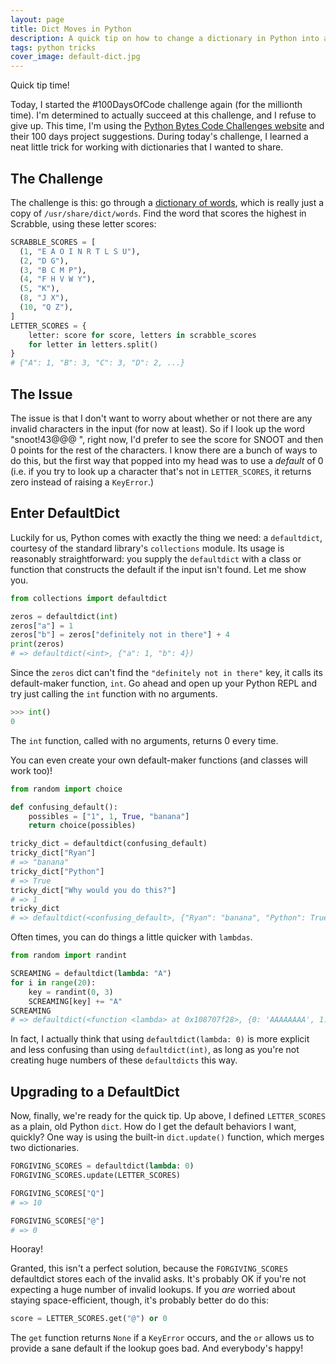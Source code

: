 ```yaml
---
layout: page
title: Dict Moves in Python
description: A quick tip on how to change a dictionary in Python into a defaultdict in a slick way.
tags: python tricks
cover_image: default-dict.jpg
---
```



Quick tip time!

Today, I started the #100DaysOfCode challenge again (for the millionth time).  I'm determined to actually succeed at this challenge, and I refuse to give up.  This time, I'm using the [Python Bytes Code Challenges website](https://codechalleng.es/) and their 100 days project suggestions.  During today's challenge, I learned a neat little trick for working with dictionaries that I wanted to share.

## The Challenge

The challenge is this: go through a [dictionary of words](https://raw.githubusercontent.com/rpalo/100DaysOfCode/master/001/dictionary.txt), which is really just a copy of `/usr/share/dict/words`.  Find the word that scores the highest in Scrabble, using these letter scores:

```python
SCRABBLE_SCORES = [
  (1, "E A O I N R T L S U"),
  (2, "D G"),
  (3, "B C M P"),
  (4, "F H V W Y"), 
  (5, "K"), 
  (8, "J X"), 
  (10, "Q Z"),
]
LETTER_SCORES = {
    letter: score for score, letters in scrabble_scores
    for letter in letters.split()
}
# {"A": 1, "B": 3, "C": 3, "D": 2, ...}
```

## The Issue

The issue is that I don't want to worry about whether or not there are any invalid characters in the input (for now at least).  So if I look up the word "snoot!43@@@ ", right now, I'd prefer to see the score for SNOOT and then 0 points for the rest of the characters.  I know there are a bunch of ways to do this, but the first way that popped into my head was to use a *default* of 0 (i.e. if you try to look up a character that's not in `LETTER_SCORES`, it returns zero instead of raising a `KeyError`.)

## Enter DefaultDict

Luckily for us, Python comes with exactly the thing we need: a `defaultdict`, courtesy of the standard library's `collections` module.  Its usage is reasonably straightforward: you supply the `defaultdict` with a class or function that constructs the default if the input isn't found.  Let me show you.

```python
from collections import defaultdict

zeros = defaultdict(int)
zeros["a"] = 1
zeros["b"] = zeros["definitely not in there"] + 4
print(zeros)
# => defaultdict(<int>, {"a": 1, "b": 4})
```

Since the `zeros` dict can't find the `"definitely not in there"` key, it calls its default-maker function, `int`.  Go ahead and open up your Python REPL and try just calling the `int` function with no arguments.

```python
>>> int()
0
```

The `int` function, called with no arguments, returns 0 every time.

You can even create your own default-maker functions (and classes will work too)!

```python
from random import choice

def confusing_default():
    possibles = ["1", 1, True, "banana"]
    return choice(possibles)

tricky_dict = defaultdict(confusing_default)
tricky_dict["Ryan"]
# => "banana"
tricky_dict["Python"]
# => True
tricky_dict["Why would you do this?"]
# => 1
tricky_dict
# => defaultdict(<confusing_default>, {"Ryan": "banana", "Python": True, "Why would you do this?": 1})
```

Often times, you can do things a little quicker with `lambdas`.

```python
from random import randint

SCREAMING = defaultdict(lambda: "A")
for i in range(20):
    key = randint(0, 3)
    SCREAMING[key] += "A"
SCREAMING
# => defaultdict(<function <lambda> at 0x108707f28>, {0: 'AAAAAAAA', 1: 'AAAAAAA', 3: 'AAAAA', 2: 'AAAA'})
```

In fact, I actually think that using `defaultdict(lambda: 0)` is more explicit and less confusing than using `defaultdict(int)`, as long as you're not creating huge numbers of these `defaultdicts` this way.

## Upgrading to a DefaultDict

Now, finally, we're ready for the quick tip.  Up above, I defined `LETTER_SCORES` as a plain, old Python `dict`.  How do I get the default behaviors I want, quickly?  One way is using the built-in `dict.update()` function, which merges two dictionaries.

```python
FORGIVING_SCORES = defaultdict(lambda: 0)
FORGIVING_SCORES.update(LETTER_SCORES)

FORGIVING_SCORES["Q"]
# => 10

FORGIVING_SCORES["@"]
# => 0
```

Hooray!

Granted, this isn't a perfect solution, because the `FORGIVING_SCORES` defaultdict stores each of the invalid asks.  It's probably OK if you're not expecting a huge number of invalid lookups.  If you *are* worried about staying space-efficient, though, it's probably better do do this:

```python
score = LETTER_SCORES.get("@") or 0
```

The `get` function returns `None` if a `KeyError` occurs, and the `or` allows us to provide a sane default if the lookup goes bad.  And everybody's happy!



